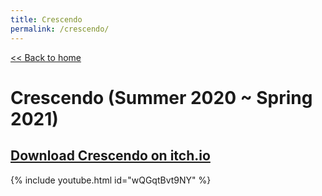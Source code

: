 ```yaml
---
title: Crescendo
permalink: /crescendo/
---
```


[<< Back to home](index.md)

# Crescendo (Summer 2020 ~ Spring 2021)


## [Download Crescendo on itch.io](https://crescendogame.itch.io/crescendo)

{% include youtube.html id="wQGqtBvt9NY" %}
